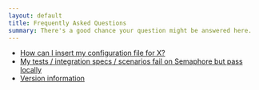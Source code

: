 ```yaml
---
layout: default
title: Frequently Asked Questions
summary: There's a good chance your question might be answered here.
---
```


<ul class="questionList">
  <li><a href="/how-to-insert-configuration-file">How can I insert my configuration file for X?</a></li>
  <li><a href="/build-fail-on-semaphore">My tests / integration specs / scenarios fail on Semaphore but pass locally</a></li>
  <li><a href="/version-information">Version information </a></li>
</ul>
